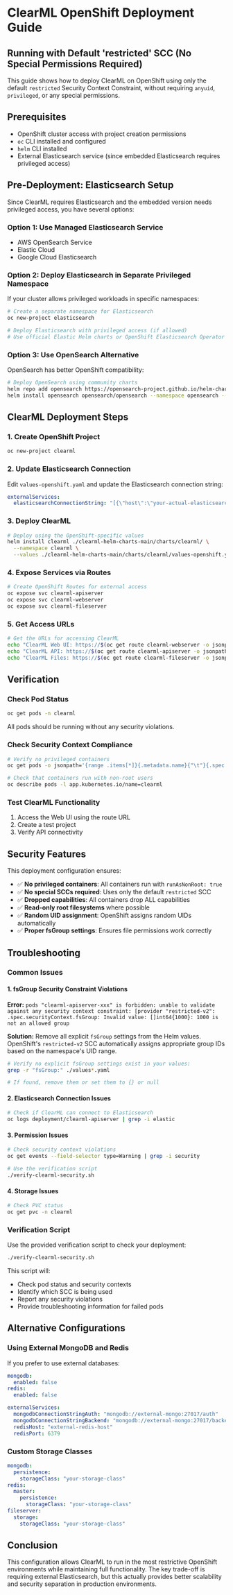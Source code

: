 # ClearML OpenShift Deployment Guide
## Running with Default 'restricted' SCC (No Special Permissions Required)

This guide shows how to deploy ClearML on OpenShift using only the default `restricted` Security Context Constraint, without requiring `anyuid`, `privileged`, or any special permissions.

## Prerequisites

- OpenShift cluster access with project creation permissions
- `oc` CLI installed and configured
- `helm` CLI installed
- External Elasticsearch service (since embedded Elasticsearch requires privileged access)

## Pre-Deployment: Elasticsearch Setup

Since ClearML requires Elasticsearch and the embedded version needs privileged access, you have several options:

### Option 1: Use Managed Elasticsearch Service
- AWS OpenSearch Service
- Elastic Cloud
- Google Cloud Elasticsearch

### Option 2: Deploy Elasticsearch in Separate Privileged Namespace
If your cluster allows privileged workloads in specific namespaces:

```bash
# Create a separate namespace for Elasticsearch
oc new-project elasticsearch

# Deploy Elasticsearch with privileged access (if allowed)
# Use official Elastic Helm charts or OpenShift Elasticsearch Operator
```

### Option 3: Use OpenSearch Alternative
OpenSearch has better OpenShift compatibility:

```bash
# Deploy OpenSearch using community charts
helm repo add opensearch https://opensearch-project.github.io/helm-charts/
helm install opensearch opensearch/opensearch --namespace opensearch --create-namespace
```

## ClearML Deployment Steps

### 1. Create OpenShift Project
```bash
oc new-project clearml
```

### 2. Update Elasticsearch Connection
Edit `values-openshift.yaml` and update the Elasticsearch connection string:

```yaml
externalServices:
  elasticsearchConnectionString: "[{\"host\":\"your-actual-elasticsearch-host\",\"port\":9200}]"
```

### 3. Deploy ClearML
```bash
# Deploy using the OpenShift-specific values
helm install clearml ./clearml-helm-charts-main/charts/clearml/ \
  --namespace clearml \
  --values ./clearml-helm-charts-main/charts/clearml/values-openshift.yaml
```

### 4. Expose Services via Routes
```bash
# Create OpenShift Routes for external access
oc expose svc clearml-apiserver
oc expose svc clearml-webserver  
oc expose svc clearml-fileserver
```

### 5. Get Access URLs
```bash
# Get the URLs for accessing ClearML
echo "ClearML Web UI: https://$(oc get route clearml-webserver -o jsonpath='{.spec.host}')"
echo "ClearML API: https://$(oc get route clearml-apiserver -o jsonpath='{.spec.host}')"
echo "ClearML Files: https://$(oc get route clearml-fileserver -o jsonpath='{.spec.host}')"
```

## Verification

### Check Pod Status
```bash
oc get pods -n clearml
```

All pods should be running without any security violations.

### Check Security Context Compliance
```bash
# Verify no privileged containers
oc get pods -o jsonpath='{range .items[*]}{.metadata.name}{"\t"}{.spec.securityContext}{"\n"}{end}'

# Check that containers run with non-root users
oc describe pods -l app.kubernetes.io/name=clearml
```

### Test ClearML Functionality
1. Access the Web UI using the route URL
2. Create a test project
3. Verify API connectivity

## Security Features

This deployment configuration ensures:

- ✅ **No privileged containers**: All containers run with `runAsNonRoot: true`
- ✅ **No special SCCs required**: Uses only the default `restricted` SCC
- ✅ **Dropped capabilities**: All containers drop ALL capabilities
- ✅ **Read-only root filesystems** where possible
- ✅ **Random UID assignment**: OpenShift assigns random UIDs automatically
- ✅ **Proper fsGroup settings**: Ensures file permissions work correctly

## Troubleshooting

### Common Issues

#### 1. fsGroup Security Constraint Violations

**Error:** `pods "clearml-apiserver-xxx" is forbidden: unable to validate against any security context constraint: [provider "restricted-v2": .spec.securityContext.fsGroup: Invalid value: []int64{1000}: 1000 is not an allowed group`

**Solution:** Remove all explicit `fsGroup` settings from the Helm values. OpenShift's `restricted-v2` SCC automatically assigns appropriate group IDs based on the namespace's UID range.

```bash
# Verify no explicit fsGroup settings exist in your values:
grep -r "fsGroup:" ./values*.yaml

# If found, remove them or set them to {} or null
```

#### 2. Elasticsearch Connection Issues
```bash
# Check if ClearML can connect to Elasticsearch
oc logs deployment/clearml-apiserver | grep -i elastic
```

#### 3. Permission Issues
```bash
# Check security context violations
oc get events --field-selector type=Warning | grep -i security

# Use the verification script
./verify-clearml-security.sh
```

#### 4. Storage Issues
```bash
# Check PVC status
oc get pvc -n clearml
```

### Verification Script

Use the provided verification script to check your deployment:

```bash
./verify-clearml-security.sh
```

This script will:
- Check pod status and security contexts
- Identify which SCC is being used
- Report any security violations
- Provide troubleshooting information for failed pods

## Alternative Configurations

### Using External MongoDB and Redis
If you prefer to use external databases:

```yaml
mongodb:
  enabled: false
redis:
  enabled: false

externalServices:
  mongodbConnectionStringAuth: "mongodb://external-mongo:27017/auth"
  mongodbConnectionStringBackend: "mongodb://external-mongo:27017/backend"
  redisHost: "external-redis-host"
  redisPort: 6379
```

### Custom Storage Classes
```yaml
mongodb:
  persistence:
    storageClass: "your-storage-class"
redis:
  master:
    persistence:
      storageClass: "your-storage-class"
fileserver:
  storage:
    storageClass: "your-storage-class"
```

## Conclusion

This configuration allows ClearML to run in the most restrictive OpenShift environments while maintaining full functionality. The key trade-off is requiring external Elasticsearch, but this actually provides better scalability and security separation in production environments. 